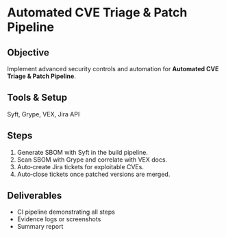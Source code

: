 # Automated CVE Triage & Patch Pipeline

## Objective
Implement advanced security controls and automation for **Automated CVE Triage & Patch Pipeline**.

## Tools & Setup
Syft, Grype, VEX, Jira API

## Steps
1. Generate SBOM with Syft in the build pipeline.
2. Scan SBOM with Grype and correlate with VEX docs.
3. Auto‑create Jira tickets for exploitable CVEs.
4. Auto‑close tickets once patched versions are merged.

## Deliverables
- CI pipeline demonstrating all steps
- Evidence logs or screenshots
- Summary report
